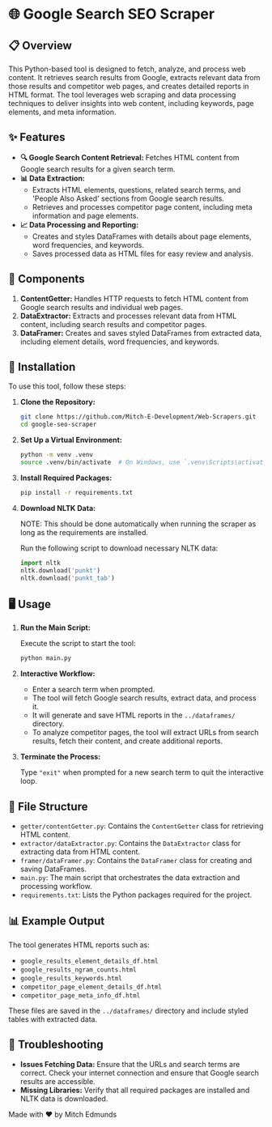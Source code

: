 # 🌐 Google Search SEO Scraper

## 📋 Overview

This Python-based tool is designed to fetch, analyze, and process web content. It retrieves search results from Google, extracts relevant data from those results and competitor web pages, and creates detailed reports in HTML format. The tool leverages web scraping and data processing techniques to deliver insights into web content, including keywords, page elements, and meta information.

## ✨ Features

- **🔍 Google Search Content Retrieval:** Fetches HTML content from Google search results for a given search term.
- **📊 Data Extraction:**
  - Extracts HTML elements, questions, related search terms, and 'People Also Asked' sections from Google search results.
  - Retrieves and processes competitor page content, including meta information and page elements.
- **📈 Data Processing and Reporting:**
  - Creates and styles DataFrames with details about page elements, word frequencies, and keywords.
  - Saves processed data as HTML files for easy review and analysis.

## 🧩 Components

1. **ContentGetter:** Handles HTTP requests to fetch HTML content from Google search results and individual web pages.
2. **DataExtractor:** Extracts and processes relevant data from HTML content, including search results and competitor pages.
3. **DataFramer:** Creates and saves styled DataFrames from extracted data, including element details, word frequencies, and keywords.

## 🚀 Installation

To use this tool, follow these steps:

1. **Clone the Repository:**

   ```bash
   git clone https://github.com/Mitch-E-Development/Web-Scrapers.git
   cd google-seo-scraper
   ```

2. **Set Up a Virtual Environment:**

   ```bash
   python -m venv .venv
   source .venv/bin/activate  # On Windows, use `.venv\Scripts\activate`
   ```

3. **Install Required Packages:**

   ```bash
   pip install -r requirements.txt
   ```

4. **Download NLTK Data:**

   NOTE: This should be done automatically when running the scraper as long as the requirements are installed.
   
   Run the following script to download necessary NLTK data:

   ```python
   import nltk
   nltk.download('punkt')
   nltk.download('punkt_tab')
   ```

## 🖥️ Usage

1. **Run the Main Script:**

   Execute the script to start the tool:

   ```bash
   python main.py
   ```

2. **Interactive Workflow:**

   - Enter a search term when prompted.
   - The tool will fetch Google search results, extract data, and process it.
   - It will generate and save HTML reports in the `../dataframes/` directory.
   - To analyze competitor pages, the tool will extract URLs from search results, fetch their content, and create additional reports.

3. **Terminate the Process:**

   Type `"exit"` when prompted for a new search term to quit the interactive loop.

## 📁 File Structure

- `getter/contentGetter.py`: Contains the `ContentGetter` class for retrieving HTML content.
- `extractor/dataExtractor.py`: Contains the `DataExtractor` class for extracting data from HTML content.
- `framer/dataFramer.py`: Contains the `DataFramer` class for creating and saving DataFrames.
- `main.py`: The main script that orchestrates the data extraction and processing workflow.
- `requirements.txt`: Lists the Python packages required for the project.

## 📊 Example Output

The tool generates HTML reports such as:

- `google_results_element_details_df.html`
- `google_results_ngram_counts.html`
- `google_results_keywords.html`
- `competitor_page_element_details_df.html`
- `competitor_page_meta_info_df.html`

These files are saved in the `../dataframes/` directory and include styled tables with extracted data.

## 🔧 Troubleshooting

- **Issues Fetching Data:** Ensure that the URLs and search terms are correct. Check your internet connection and ensure that Google search results are accessible.
- **Missing Libraries:** Verify that all required packages are installed and NLTK data is downloaded.


Made with ❤️ by Mitch Edmunds
